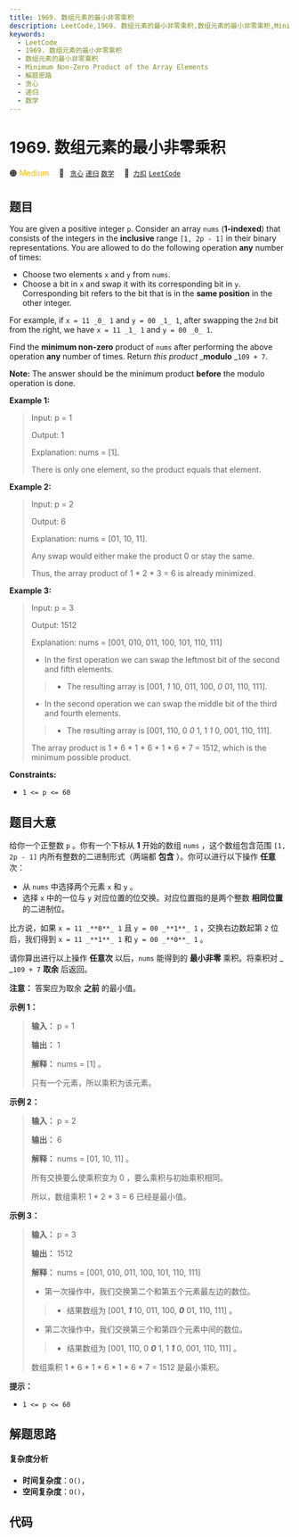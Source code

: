 ```yaml
---
title: 1969. 数组元素的最小非零乘积
description: LeetCode,1969. 数组元素的最小非零乘积,数组元素的最小非零乘积,Minimum Non-Zero Product of the Array Elements,解题思路,贪心,递归,数学
keywords:
  - LeetCode
  - 1969. 数组元素的最小非零乘积
  - 数组元素的最小非零乘积
  - Minimum Non-Zero Product of the Array Elements
  - 解题思路
  - 贪心
  - 递归
  - 数学
---
```


# 1969. 数组元素的最小非零乘积

🟠 <font color=#ffb800>Medium</font>&emsp; 🔖&ensp; [`贪心`](/tag/greedy.md) [`递归`](/tag/recursion.md) [`数学`](/tag/math.md)&emsp; 🔗&ensp;[`力扣`](https://leetcode.cn/problems/minimum-non-zero-product-of-the-array-elements) [`LeetCode`](https://leetcode.com/problems/minimum-non-zero-product-of-the-array-elements)

## 题目

You are given a positive integer `p`. Consider an array `nums` (**1-indexed**)
that consists of the integers in the **inclusive** range `[1, 2p - 1]` in
their binary representations. You are allowed to do the following operation
**any** number of times:

  * Choose two elements `x` and `y` from `nums`.
  * Choose a bit in `x` and swap it with its corresponding bit in `y`. Corresponding bit refers to the bit that is in the **same position** in the other integer.

For example, if `x = 11 _0_ 1` and `y = 00 _1_ 1`, after swapping the `2nd`
bit from the right, we have `x = 11 _1_ 1` and `y = 00 _0_ 1`.

Find the **minimum non-zero** product of `nums` after performing the above
operation **any** number of times. Return _this product_ _**modulo** _`109 +
7`.

**Note:** The answer should be the minimum product **before** the modulo
operation is done.



**Example 1:**

> Input: p = 1
> 
> Output: 1
> 
> Explanation: nums = [1].
> 
> There is only one element, so the product equals that element.

**Example 2:**

> Input: p = 2
> 
> Output: 6
> 
> Explanation: nums = [01, 10, 11].
> 
> Any swap would either make the product 0 or stay the same.
> 
> Thus, the array product of 1 * 2 * 3 = 6 is already minimized.

**Example 3:**

> Input: p = 3
> 
> Output: 1512
> 
> Explanation: nums = [001, 010, 011, 100, 101, 110, 111]
> - In the first operation we can swap the leftmost bit of the second and fifth elements.
> 
> > - The resulting array is [001, _1_ 10, 011, 100, _0_ 01, 110, 111].
> - In the second operation we can swap the middle bit of the third and fourth elements.
> 
> > - The resulting array is [001, 110, 0 _0_ 1, 1 _1_ 0, 001, 110, 111].
> 
> The array product is 1 * 6 * 1 * 6 * 1 * 6 * 7 = 1512, which is the minimum possible product.

**Constraints:**

  * `1 <= p <= 60`


## 题目大意

给你一个正整数 `p` 。你有一个下标从 **1**  开始的数组 `nums` ，这个数组包含范围 `[1, 2p - 1]`
内所有整数的二进制形式（两端都 **包含** ）。你可以进行以下操作 **任意**  次：

  * 从 `nums` 中选择两个元素 `x` 和 `y`  。
  * 选择 `x` 中的一位与 `y` 对应位置的位交换。对应位置指的是两个整数 **相同位置**  的二进制位。

比方说，如果 `x = 11 _**0**_ 1` 且 `y = 00 _**1**_ 1` ，交换右边数起第 `2` 位后，我们得到 `x = 11
_**1**_ 1` 和 `y = 00 _**0**_ 1` 。

请你算出进行以上操作 **任意次**  以后，`nums` 能得到的 **最小非零**  乘积。将乘积对 _ _`109 + 7` **取余** 后返回。

**注意：** 答案应为取余 **之前**  的最小值。



**示例 1：**

> 
> 
> 
> 
> 
> **输入：** p = 1
> 
> **输出：** 1
> 
> **解释：** nums = [1] 。
> 
> 只有一个元素，所以乘积为该元素。
> 
> 

**示例 2：**

> 
> 
> 
> 
> 
> **输入：** p = 2
> 
> **输出：** 6
> 
> **解释：** nums = [01, 10, 11] 。
> 
> 所有交换要么使乘积变为 0 ，要么乘积与初始乘积相同。
> 
> 所以，数组乘积 1 * 2 * 3 = 6 已经是最小值。
> 
> 

**示例 3：**

> 
> 
> 
> 
> 
> **输入：** p = 3
> 
> **输出：** 1512
> 
> **解释：** nums = [001, 010, 011, 100, 101, 110, 111]
> - 第一次操作中，我们交换第二个和第五个元素最左边的数位。
> 
> > - 结果数组为 [001, _**1**_ 10, 011, 100, _**0**_ 01, 110, 111] 。
> - 第二次操作中，我们交换第三个和第四个元素中间的数位。
> 
> > - 结果数组为 [001, 110, 0 _**0**_ 1, 1 _**1**_ 0, 001, 110, 111] 。
> 
> 数组乘积 1 * 6 * 1 * 6 * 1 * 6 * 7 = 1512 是最小乘积。
> 
> 



**提示：**

  * `1 <= p <= 60`


## 解题思路

#### 复杂度分析

- **时间复杂度**：`O()`，
- **空间复杂度**：`O()`，

## 代码

```javascript

```